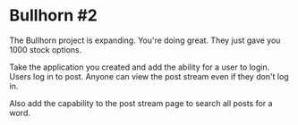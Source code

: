 # Bullhorn \#2

The Bullhorn project is expanding. You're doing great. They just gave you 1000 stock options.

Take the application you created and add the ability for a user to login. Users log in to post. Anyone can view the post stream even if they don't log in.

Also add the capability to the post stream page to search all posts for a word.

